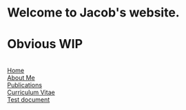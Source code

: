 



# Welcome to Jacob's website.

# Obvious WIP
<br />
<a href = "https://www.jacobcarignan.com/" >Home </a> 
<br />
<a href = "https://www.jacobcarignan.com/about_me" >About Me </a>
<br/>
<a href = "https://www.jacobcarignan.com/publications">Publications</a>
<br/>
<a href = "https://www.jacobcarignan.com/CV">Curriculum Vitae</a>
<br/>
<a href = "https://www.jacobcarignan.com/test">Test document</a>
